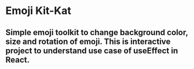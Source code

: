 # Emoji Kit-Kat

## Simple emoji toolkit to change background color, size and rotation of emoji. This is interactive project to understand use case of useEffect in React.